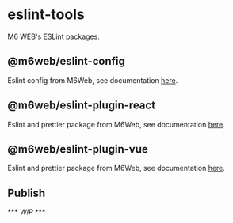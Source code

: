 # eslint-tools
M6 WEB's ESLint packages.

## @m6web/eslint-config

Eslint config from M6Web, see documentation [here](./packages/eslint-config/README.md).

## @m6web/eslint-plugin-react

Eslint and prettier package from M6Web, see documentation [here](./packages/eslint-plugin-react/README.md).

## @m6web/eslint-plugin-vue

Eslint and prettier package from M6Web, see documentation [here](./packages/eslint-plugin-vue/README.md).

## Publish
*** *WIP* ***
